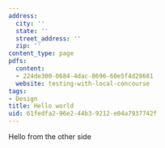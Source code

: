 ```yaml
---
address:
  city: ''
  state: ''
  street_address: ''
  zip: ''
content_type: page
pdfs:
  content:
  - 224de300-0684-4dac-8696-60e5f4d28681
  website: testing-with-local-concourse
tags:
- Design
title: Hello world
uid: 61fedfa2-96e2-44b3-9212-e04a7937742f
---
```

Hello from the other side